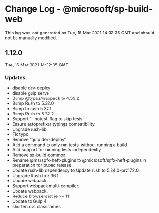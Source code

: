 # Change Log - @microsoft/sp-build-web

This log was last generated on Tue, 16 Mar 2021 14:32:35 GMT and should not be manually modified.

## 1.12.0
Tue, 16 Mar 2021 14:32:35 GMT

### Updates

- disable dev-deploy
- disable gulp serve
- Bump @types/webpack to 4.39.2
- Bump Rush to 5.32.0
- Bump to rush 5.32.1
- Bump Rush to 5.32.2
- Support '--notest' flag to skip tests
- Ensure autoprefixer typings compatibility
- Upgrade rush-lib
- Fix typo
- Remove "gulp dev-deploy"
- Add a command to only run tests, without running a build.
- Add support for running tests independently
- Remove sp-build-common.
- Rename @ms/spfx-heft-plugins to @microsoft/spfx-heft-plugins in preparation for public release.
- Update rush-lib dependency to Update rush to 5.34.0-pr2172.0.
- Upgrade Rush to 5.36.1
- Update webpack.
- Support webpack multi-compiler.
- Update webpack.
- Reduce browserslist ie >= 11
- Update to Gulp 4
- shorten css classnames

